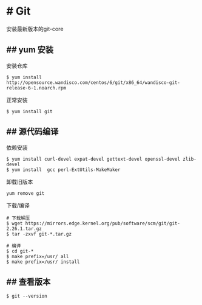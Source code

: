 # # Git

安装最新版本的git-core
## ## yum 安装

安装仓库

```
$ yum install http://opensource.wandisco.com/centos/6/git/x86_64/wandisco-git-release-6-1.noarch.rpm
```

正常安装

```
$ yum install git
```

## ## 源代码编译

依赖安装

```
$ yum install curl-devel expat-devel gettext-devel openssl-devel zlib-devel
$ yum install  gcc perl-ExtUtils-MakeMaker
```

卸载旧版本

```
yum remove git
```

下载/编译

```
# 下载解压
$ wget https://mirrors.edge.kernel.org/pub/software/scm/git/git-2.26.1.tar.gz
$ tar -zxvf git-*.tar.gz

# 编译
$ cd git-*
$ make prefix=/usr/ all
$ make prefix=/usr/ install
```

## ## 查看版本

```
$ git --version
```